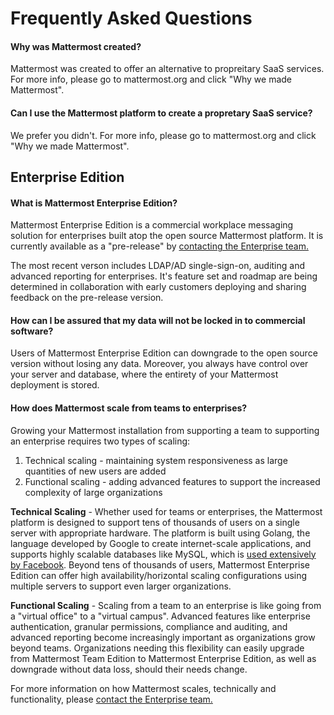 # Frequently Asked Questions 

#### Why was Mattermost created? 

Mattermost was created to offer an alternative to propreitary SaaS services. For more info, please go to mattermost.org and click "Why we made Mattermost".

#### Can I use the Mattermost platform to create a propretary SaaS service?

We prefer you didn't. For more info, please go to mattermost.org and click "Why we made Mattermost".

## Enterprise Edition

#### What is Mattermost Enterprise Edition? 

Mattermost Enterprise Edition is a commercial workplace messaging solution for enterprises built atop the open source Mattermost platform. It is currently available as a "pre-release" by [contacting the Enterprise team.](https://about.mattermost.com/contact/)

The most recent verson includes LDAP/AD single-sign-on, auditing and advanced reporting for enterprises. It's feature set and roadmap are being determined in collaboration with early customers deploying and sharing feedback on the pre-release version. 

#### How can I be assured that my data will not be locked in to commercial software? 

Users of Mattermost Enterprise Edition can downgrade to the open source version without losing any data. Moreover, you always have control over your server and database, where the entirety of your Mattermost deployment is stored. 

#### How does Mattermost scale from teams to enterprises?

Growing your Mattermost installation from supporting a team to supporting an enterprise requires two types of scaling: 

1. Technical scaling - maintaining system responsiveness as large quantities of new users are added
2. Functional scaling - adding advanced features to support the increased complexity of large organizations

**Technical Scaling** - Whether used for teams or enterprises, the Mattermost platform is designed to support tens of thousands of users on a single server with appropriate hardware. The platform is built using Golang, the language developed by Google to create internet-scale applications, and supports highly scalable databases like MySQL, which is [used extensively by Facebook](https://www.facebook.com/notes/facebook-engineering/mysql-and-database-engineering-mark-callaghan/10150599729938920/). Beyond tens of thousands of users,  Mattermost Enterprise Edition can offer high availability/horizontal scaling configurations using multiple servers to support even larger organizations. 

**Functional Scaling** - Scaling from a team to an enterprise is like going from a "virtual office" to a "virtual campus". Advanced features like enterprise authentication, granular permissions, compliance and auditing, and advanced reporting become increasingly important as organizations grow beyond teams. Organizations needing this flexibility can easily upgrade from Mattermost Team Edition to Mattermost Enterprise Edition, as well as downgrade without data loss, should their needs change. 

For more information on how Mattermost scales, technically and functionality, please [contact the Enterprise team.](https://about.mattermost.com/contact/)
